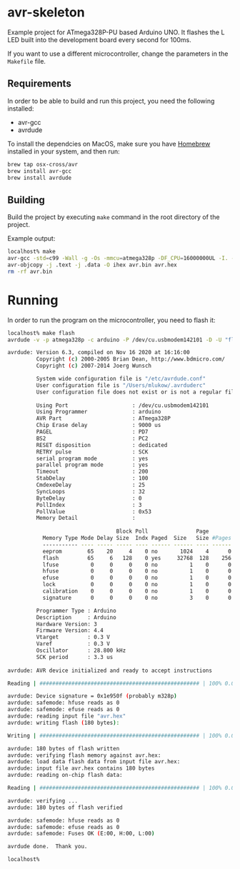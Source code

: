 # avr-skeleton

Example project for ATmega328P-PU based Arduino UNO. It flashes the L LED built into the development board every second for 100ms.

If you want to use a different microcontroller, change the parameters in the `Makefile` file.

## Requirements

In order to be able to build and run this project, you need the following installed:
* avr-gcc
* avrdude

To install the dependcies on MacOS, make sure you have [Homebrew](https://brew.sh) installed in your system, and then run:

```sh
brew tap osx-cross/avr
brew install avr-gcc
brew install avrdude
```

## Building

Build the project by executing `make` command in the root directory of the project.

Example output:

```sh
localhost% make
avr-gcc -std=c99 -Wall -g -Os -mmcu=atmega328p -DF_CPU=16000000UL -I. -o avr.bin main.c
avr-objcopy -j .text -j .data -O ihex avr.bin avr.hex
rm -rf avr.bin
```

# Running

In order to run the program on the microcontroller, you need to flash it:

```sh
localhost% make flash
avrdude -v -p atmega328p -c arduino -P /dev/cu.usbmodem142101 -D -U "flash:w:avr.hex:i"

avrdude: Version 6.3, compiled on Nov 16 2020 at 16:16:00
         Copyright (c) 2000-2005 Brian Dean, http://www.bdmicro.com/
         Copyright (c) 2007-2014 Joerg Wunsch

         System wide configuration file is "/etc/avrdude.conf"
         User configuration file is "/Users/mlukow/.avrduderc"
         User configuration file does not exist or is not a regular file, skipping
		 
         Using Port                    : /dev/cu.usbmodem142101
         Using Programmer              : arduino
         AVR Part                      : ATmega328P
         Chip Erase delay              : 9000 us
         PAGEL                         : PD7
         BS2                           : PC2
         RESET disposition             : dedicated
         RETRY pulse                   : SCK
         serial program mode           : yes
         parallel program mode         : yes
         Timeout                       : 200
         StabDelay                     : 100
         CmdexeDelay                   : 25
         SyncLoops                     : 32
         ByteDelay                     : 0
         PollIndex                     : 3
         PollValue                     : 0x53
         Memory Detail                 :
		 
                                  Block Poll               Page                       Polled
           Memory Type Mode Delay Size  Indx Paged  Size   Size #Pages MinW  MaxW   ReadBack
           ----------- ---- ----- ----- ---- ------ ------ ---- ------ ----- ----- ---------
           eeprom        65    20     4    0 no       1024    4      0  3600  3600 0xff 0xff
           flash         65     6   128    0 yes     32768  128    256  4500  4500 0xff 0xff
           lfuse          0     0     0    0 no          1    0      0  4500  4500 0x00 0x00
           hfuse          0     0     0    0 no          1    0      0  4500  4500 0x00 0x00
           efuse          0     0     0    0 no          1    0      0  4500  4500 0x00 0x00
           lock           0     0     0    0 no          1    0      0  4500  4500 0x00 0x00
           calibration    0     0     0    0 no          1    0      0     0     0 0x00 0x00
           signature      0     0     0    0 no          3    0      0     0     0 0x00 0x00

         Programmer Type : Arduino
         Description     : Arduino
         Hardware Version: 3
         Firmware Version: 4.4
         Vtarget         : 0.3 V
         Varef           : 0.3 V
         Oscillator      : 28.800 kHz
         SCK period      : 3.3 us
		 
avrdude: AVR device initialized and ready to accept instructions

Reading | ################################################## | 100% 0.01s

avrdude: Device signature = 0x1e950f (probably m328p)
avrdude: safemode: hfuse reads as 0
avrdude: safemode: efuse reads as 0
avrdude: reading input file "avr.hex"
avrdude: writing flash (180 bytes):

Writing | ################################################## | 100% 0.04s

avrdude: 180 bytes of flash written
avrdude: verifying flash memory against avr.hex:
avrdude: load data flash data from input file avr.hex:
avrdude: input file avr.hex contains 180 bytes
avrdude: reading on-chip flash data:

Reading | ################################################## | 100% 0.03s

avrdude: verifying ...
avrdude: 180 bytes of flash verified

avrdude: safemode: hfuse reads as 0
avrdude: safemode: efuse reads as 0
avrdude: safemode: Fuses OK (E:00, H:00, L:00)

avrdude done.  Thank you.

localhost%
```
